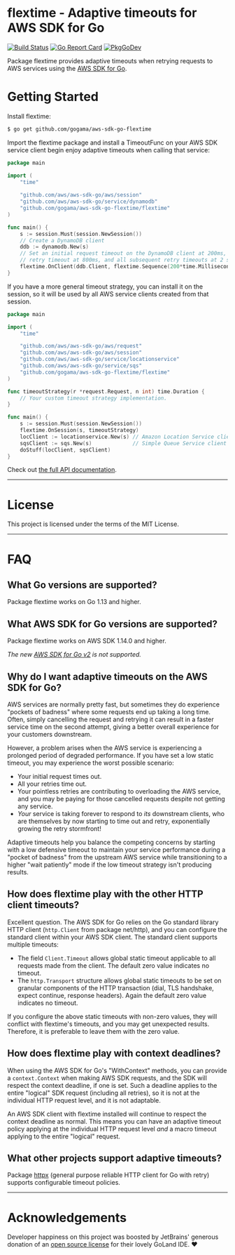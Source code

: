 flextime - Adaptive timeouts for AWS SDK for Go
===============================================

[![Build Status](https://travis-ci.org/gogama/aws-sdk-go-flextime.svg)](https://travis-ci.com/gogama/aws-sdk-go-flextime) [![Go Report Card](https://goreportcard.com/badge/github.com/gogama/aws-sdk-go-flextime)](https://goreportcard.com/report/github.com/gogama/aws-sdk-go-flextime) [![PkgGoDev](https://pkg.go.dev/badge/github.com/gogama/aws-sdk-go-flextime)](https://pkg.go.dev/github.com/gogama/aws-sdk-go-flextime)

Package flextime provides adaptive timeouts when retrying requests to AWS
services using the [AWS SDK for Go](https://github.com/aws/aws-sdk-go).

Getting Started
===============

Install flextime:

```sh
$ go get github.com/gogama/aws-sdk-go-flextime
```

Import the flextime package and install a TimeoutFunc on your AWS SDK service
client begin enjoy adaptive timeouts when calling that service:

```go
package main

import (
	"time"
	
	"github.com/aws/aws-sdk-go/aws/session"
	"github.com/aws/aws-sdk-go/service/dynamodb"
	"github.com/gogama/aws-sdk-go-flextime/flextime"
)

func main() {
	s := session.Must(session.NewSession())
	// Create a DynamoDB client
	ddb := dynamodb.New(s)
	// Set an initial request timeout on the DynamoDB client at 200ms, a first
	// retry timeout at 800ms, and all subsequent retry timeouts at 2 seconds.
	flextime.OnClient(ddb.Client, flextime.Sequence(200*time.Millisecond, 800*time.Millisecond, 2*time.Second))
}
```

If you have a more general timeout strategy, you can install it on the session,
so it will be used by all AWS service clients created from that session.

```go
package main

import (
	"time"

	"github.com/aws/aws-sdk-go/aws/request"
	"github.com/aws/aws-sdk-go/aws/session"
	"github.com/aws/aws-sdk-go/service/locationservice"
	"github.com/aws/aws-sdk-go/service/sqs"
	"github.com/gogama/aws-sdk-go-flextime/flextime"
)

func timeoutStrategy(r *request.Request, n int) time.Duration {
	// Your custom timeout strategy implementation.
}

func main() {
	s := session.Must(session.NewSession())
	flextime.OnSession(s, timeoutStrategy)
	locClient := locationservice.New(s) // Amazon Location Service client uses custom timeout strategy.
	sqsClient := sqs.New(s)             // Simple Queue Service client uses same custom timeout strategy.
	doStuff(locClient, sqsClient)
}
```

Check out [the full API documentation](https://pkg.go.dev/github.com/gogama/aws-sdk-go-flextime).

---

License
=======

This project is licensed under the terms of the MIT License.

---

FAQ
===

## What Go versions are supported?

Package flextime works on Go 1.13 and higher.

## What AWS SDK for Go versions are supported?

Package flextime works on AWS SDK 1.14.0 and higher.

*The new [AWS SDK for Go v2](https://github.com/aws/aws-sdk-go-v2) is not
supported.*

## Why do I want adaptive timeouts on the AWS SDK for Go?

AWS services are normally pretty fast, but sometimes they do experience "pockets
of badness" where some requests end up taking a long time. Often, simply
cancelling the request and retrying it can result in a faster service time on
the second attempt, giving a better overall experience for your customers
downstream.

However, a problem arises when the AWS service is experiencing a prolonged period
of  degraded performance. If you have set a low static timeout, you may experience
the worst possible scenario:

- Your initial request times out.
- All your retries time out.
- Your pointless retries are contributing to overloading the AWS service, and
  you may be paying for those cancelled requests despite not getting any service. 
- *Your* service is taking forever to respond to *its* downstream clients, who
  are themselves by now starting to time out and retry, exponentially growing
  the retry stormfront!

Adaptive timeouts help you balance the competing concerns by starting with a low
defensive timeout to maintain your service performance during a "pocket of
badness" from the upstream AWS service while transitioning to a higher "wait
patiently" mode if the low timeout strategy isn't producing results.

## How does flextime play with the other HTTP client timeouts?

Excellent question. The AWS SDK for Go relies on the Go standard library HTTP
client (`http.Client` from package net/http), and you can configure the standard
client within your AWS SDK client. The standard client supports multiple timeouts:

- The field `Client.Timeout` allows global static timeout applicable to all
  requests made from the client. The default zero value indicates no timeout.
- The `http.Transport` structure allows global static timeouts to be set on
  granular components of the HTTP transaction (dial, TLS handshake, expect
  continue, response headers). Again the default zero value indicates no timeout.

If you configure the above static timeouts with non-zero values, they will
conflict with flextime's timeouts, and you may get unexpected results.
Therefore, it is preferable to leave them with the zero value.

## How does flextime play with context deadlines?

When using the AWS SDK for Go's "WithContext" methods, you can provide a
`context.Context` when making AWS SDK requests, and the SDK will respect the
context deadline, if one is set. Such a deadline applies to the entire "logical"
SDK request (including all retries), so it is not at the individual HTTP request
level, and it is not adaptable.

An AWS SDK client with flextime installed will continue to respect the context
deadline as normal. This means you can have an adaptive timeout policy applying
at the individual HTTP request level *and* a macro timeout applying to the
entire "logical" request.

## What other projects support adaptive timeouts?

Package [httpx](https://github.com/gogama/httpx) (general purpose reliable HTTP
client for Go with retry) supports configurable timeout policies.

---

Acknowledgements
================

Developer happiness on this project was boosted by JetBrains' generous donation
of an [open source license](https://www.jetbrains.com/opensource/) for their
lovely GoLand IDE. ❤
